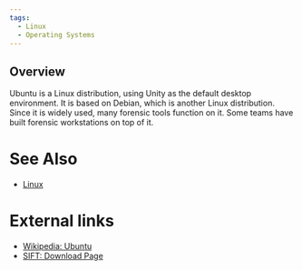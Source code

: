 ```yaml
---
tags:
  - Linux
  - Operating Systems
---
```

## Overview

Ubuntu is a Linux distribution, using Unity as the default desktop environment.
It is based on Debian, which is another Linux distribution. Since it is widely
used, many forensic tools function on it. Some teams have built forensic
workstations on top of it.

# See Also

* [Linux](linux.md)

# External links

* [Wikipedia: Ubuntu](https://en.wikipedia.org/wiki/Ubuntu)
* [SIFT: Download Page](http://digital-forensics.sans.org/community/downloads)
